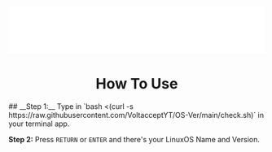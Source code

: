 <p align="center">
  <img src="./Docs/Images/6fc17803e4d2bf0e5072b88fc0e2af7c.png" />
</p>

<h1 align="center">How To Use</h1>
## 
__Step 1:__
Type in `bash <(curl -s https://raw.githubusercontent.com/VoltacceptYT/OS-Ver/main/check.sh)` in your terminal app.
  
__Step 2:__
Press `RETURN` or `ENTER` and there's your LinuxOS Name and Version.
